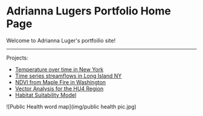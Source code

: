 # Adrianna Lugers Portfolio Home Page

Welcome to Adrianna Luger's portfoilio site!

***

Projects:
  * [Temperature over time in New York](https://Adriannaluger.github.io/notebooks/ny-temp(17).html)
  * [Time series streamflows in Long Island NY](https://Adriannaluger.github.io/notebooks/timeseries-ny(8).html)
  * [NDVI from Maple Fire in Washington](http://Adriannaluger.github.io/notebooks/ndvi_maple_fire(3).html)
  * [Vector Analysis for the HU4 Region](http://Adriannaluger.github.io/notebooks/vector(18).html)
  * [Habitat Suitability Model](http://Adriannaluger.github.io/notebooks/Final(2).html)

![Public Health word map](img/public health pic.jpg)


